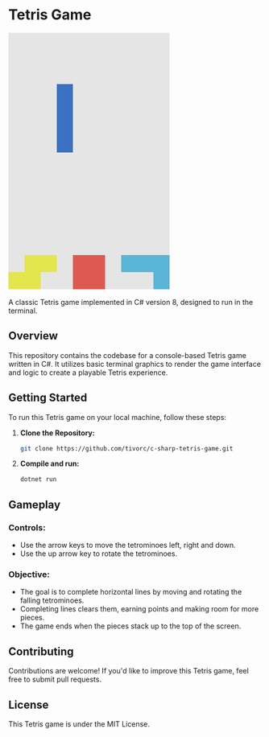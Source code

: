 # Tetris Game

![Tetris](screenshot/tetris_screenshot.png)

A classic Tetris game implemented in C# version 8, designed to run in the terminal.

## Overview

This repository contains the codebase for a console-based Tetris game written in C#. It utilizes basic terminal graphics to render the game interface and logic to create a playable Tetris experience.

## Getting Started

To run this Tetris game on your local machine, follow these steps:

1. **Clone the Repository:**

   ```bash
   git clone https://github.com/tivorc/c-sharp-tetris-game.git

2. **Compile and run:**

   ```bash
   dotnet run

## Gameplay

### Controls:
- Use the arrow keys to move the tetrominoes left, right and down.
- Use the up arrow key to rotate the tetrominoes.
### Objective:
- The goal is to complete horizontal lines by moving and rotating the falling tetrominoes.
- Completing lines clears them, earning points and making room for more pieces.
- The game ends when the pieces stack up to the top of the screen.

## Contributing

Contributions are welcome! If you'd like to improve this Tetris game, feel free to submit pull requests.

## License

This Tetris game is under the MIT License.
